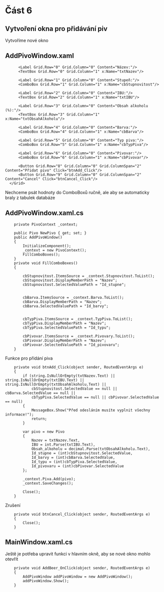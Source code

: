 # Část 6
## Vytvoření okna pro přidávání piv
Vytvoříme nové okno
## AddPivoWindow.xaml
  <Grid>
          <Grid.RowDefinitions>
              <RowDefinition Height="Auto"/>
              <RowDefinition Height="Auto"/>
              <RowDefinition Height="Auto"/>
              <RowDefinition Height="Auto"/>
              <RowDefinition Height="Auto"/>
              <RowDefinition Height="Auto"/>
              <RowDefinition Height="Auto"/>
              <RowDefinition Height="Auto"/>
              <RowDefinition Height="Auto"/>
              <RowDefinition Height="Auto"/>
              <RowDefinition Height="Auto"/>
              <RowDefinition Height="Auto"/>
          </Grid.RowDefinitions>
          <Grid.ColumnDefinitions>
              <ColumnDefinition Width="Auto"/>
              <ColumnDefinition Width="*"/>
          </Grid.ColumnDefinitions>

          <Label Grid.Row="0" Grid.Column="0" Content="Název:"/>
          <TextBox Grid.Row="0" Grid.Column="1" x:Name="txtNazev"/>

          <Label Grid.Row="1" Grid.Column="0" Content="Stupeň:"/>
          <ComboBox Grid.Row="1" Grid.Column="1" x:Name="cbStupnovitost"/>

          <Label Grid.Row="2" Grid.Column="0" Content="IBU:"/>
          <TextBox Grid.Row="2" Grid.Column="1" x:Name="txtIBU"/>

          <Label Grid.Row="3" Grid.Column="0" Content="Obsah alkoholu (%):"/>
          <TextBox Grid.Row="3" Grid.Column="1" x:Name="txtObsahAlkoholu"/>

          <Label Grid.Row="4" Grid.Column="0" Content="Barva:"/>
          <ComboBox Grid.Row="4" Grid.Column="1" x:Name="cbBarva"/>

          <Label Grid.Row="5" Grid.Column="0" Content="Typ piva:"/>
          <ComboBox Grid.Row="5" Grid.Column="1" x:Name="cbTypPiva"/>

          <Label Grid.Row="6" Grid.Column="0" Content="Pivovar:"/>
          <ComboBox Grid.Row="6" Grid.Column="1" x:Name="cbPivovar"/>

          <Button Grid.Row="8" Grid.Column="0" Grid.ColumnSpan="2" Content="Přidat pivo" Click="btnAdd_Click"/>
          <Button Grid.Row="9" Grid.Column="0" Grid.ColumnSpan="2" Content="Cancel" Click="btnCancel_Click"/>
      </Grid>

Nechceme psát hodnoty do ComboBoxů ručně, ale aby se automaticky braly z tabulek databáze

## AddPivoWindow.xaml.cs

        private PivoContext _context;

        public Pivo NewPivo { get; set; }
        public AddPivoWindow()
        {
            InitializeComponent();
            _context = new PivoContext();
            FillComboBoxes();
        }
        private void FillComboBoxes()
        {

            cbStupnovitost.ItemsSource = _context.Stupnovitost.ToList();
            cbStupnovitost.DisplayMemberPath = "Nazev";
            cbStupnovitost.SelectedValuePath = "Id_stupne";


            cbBarva.ItemsSource = _context.Barva.ToList();
            cbBarva.DisplayMemberPath = "Nazev";
            cbBarva.SelectedValuePath = "Id_barvy";


            cbTypPiva.ItemsSource = _context.TypPiva.ToList();
            cbTypPiva.DisplayMemberPath = "Nazev";
            cbTypPiva.SelectedValuePath = "Id_typu";

            cbPivovar.ItemsSource = _context.Pivovary.ToList();
            cbPivovar.DisplayMemberPath = "Nazev";
            cbPivovar.SelectedValuePath = "Id_pivovaru";
        }
        
Funkce pro přidání piva

        private void btnAdd_Click(object sender, RoutedEventArgs e)
        {
            if (string.IsNullOrEmpty(txtNazev.Text) || string.IsNullOrEmpty(txtIBU.Text) || string.IsNullOrEmpty(txtObsahAlkoholu.Text) ||
                cbStupnovitost.SelectedValue == null || cbBarva.SelectedValue == null || 
                cbTypPiva.SelectedValue == null || cbPivovar.SelectedValue == null)
            {
                MessageBox.Show("Před odesláním musíte vyplnit všechny informace!");
                return;
            }

            var pivo = new Pivo
            {
                Nazev = txtNazev.Text,
                IBU = int.Parse(txtIBU.Text),
                Obsah_alkoholu = decimal.Parse(txtObsahAlkoholu.Text),
                Id_stupne = (int)cbStupnovitost.SelectedValue,
                Id_barvy = (int)cbBarva.SelectedValue,
                Id_typu = (int)cbTypPiva.SelectedValue,
                Id_pivovaru = (int)cbPivovar.SelectedValue
            };

            _context.Piva.Add(pivo);
            _context.SaveChanges();

            Close();
        }

Zrušení

        private void btnCancel_Click(object sender, RoutedEventArgs e)
        {
            Close();
        }

## MainWindow.xaml.cs
Ještě je potřeba upravit funkci v hlavním okně, aby se nové okno mohlo otevřít

        private void AddBeer_OnClick(object sender, RoutedEventArgs e)
        {
            AddPivoWindow addPivoWindow = new AddPivoWindow();
            addPivoWindow.Show();
        }

